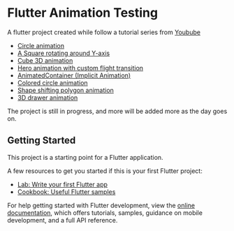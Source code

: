 # Flutter Animation Testing

A flutter project created while follow a tutorial series from
[Youbube](https://www.youtube.com/watch?v=b4ii9QoHfY8&list=PL6yRaaP0WPkW3kwAerPeRqGBvJfO8O4S7&index=1)

- [Circle animation](https://youtu.be/md1vrcHyxig?si=rqnfFPlE_gKVv6O8)
- [A Square rotating around Y-axis](https://youtu.be/z6KweorVrNk?si=iyzKAvqUoaP9wm5p)
- [Cube 3D animation](https://youtu.be/vqrmXhT2HQg?si=Q7icsD8keSQx-4rl)
- [Hero animation with custom flight transition](https://youtu.be/phDN6mBwS8o?si=DdXz7iaUg3HPD5ep)
- [AnimatedContainer (Implicit Animation)](https://youtu.be/D3anrRzLMw8?si=J898KdsEPvgxyBrg)
- [Colored circle animation](https://youtu.be/gjmkicivlrg?si=cmrrO3p-AYm2nJBy)
- [Shape shifting polygon animation](https://youtu.be/xt0LT8K7w04?si=EA46a7oTEb21QWid)
- [3D drawer animation](https://youtu.be/9hhWjjL2Z7Q?si=qO-4TIzfvnGgTbkg)

The project is still in progress, and more will be added more as the day goes on.

## Getting Started

This project is a starting point for a Flutter application.

A few resources to get you started if this is your first Flutter project:

- [Lab: Write your first Flutter app](https://docs.flutter.dev/get-started/codelab)
- [Cookbook: Useful Flutter samples](https://docs.flutter.dev/cookbook)

For help getting started with Flutter development, view the
[online documentation](https://docs.flutter.dev/), which offers tutorials,
samples, guidance on mobile development, and a full API reference.
